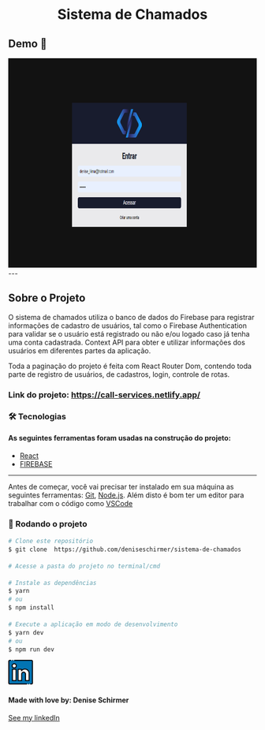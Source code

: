 

<h1 style="text-align: center; font-weight: bold;">Sistema de Chamados</h1>

 ## Demo 📸

<div align="center">
   <img src="./github/sistem.png" alt="demo-mobile" height="425">
</div> 
 ---

## Sobre o Projeto
O sistema de chamados utiliza o banco de dados do Firebase para registrar informações de cadastro de usuários, tal como o Firebase Authentication para validar se o usuário está registrado ou não e/ou logado caso já tenha uma conta cadastrada.
Context API para obter e utilizar informações dos usuários em diferentes partes da aplicação.

Toda a paginação do projeto é feita com React Router Dom, contendo toda parte de registro de usuários, de cadastros, login, controle de rotas.

### Link do projeto: https://call-services.netlify.app/

### 🛠 Tecnologias
#### As seguintes ferramentas foram usadas na construção do projeto:

- [React](https://pt-br.reactjs.org/)
- [FIREBASE](https://firebase.google.com/?hl=pt)


--- 
Antes de começar, você vai precisar ter instalado em sua máquina as seguintes ferramentas:
[Git](https://git-scm.com), [Node.js](https://nodejs.org/en/).
Além disto é bom ter um editor para trabalhar com o código como [VSCode](https://code.visualstudio.com/)

### 🎲 Rodando o projeto

```bash
# Clone este repositório
$ git clone  https://github.com/deniseschirmer/sistema-de-chamados

# Acesse a pasta do projeto no terminal/cmd

# Instale as dependências
$ yarn
# ou
$ npm install

# Execute a aplicação em modo de desenvolvimento
$ yarn dev
# ou
$ npm run dev

```



<a href="https://raw.githubusercontent.com/ARTHURPC03/Proffy-FullStack/master/github/linkedin.png">
<img src="https://raw.githubusercontent.com/ARTHURPC03/Proffy-FullStack/master/github/linkedin.png" alt="linkedin" height="50"></a>
<br />

#### Made with love by: Denise Schirmer
[See my linkedIn](https://www.linkedin.com/in/denise-s-lima-schirmer-9702661ba/)